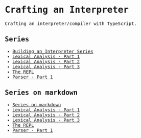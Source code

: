 <samp>

# Crafting an Interpreter

Crafting an interpreter/compiler with TypeScript.

## Series

- [Building an Interpreter Series](https://leandrotk.github.io/series/building-an-interpreter)
- [Lexical Analysis - Part 1](https://leandrotk.github.io/series/building-an-interpreter/building-an-interpreter-lexical-analysis-part-1.html)
- [Lexical Analysis - Part 2](https://leandrotk.github.io/series/building-an-interpreter/building-an-interpreter-lexical-analysis-part-2.html)
- [Lexical Analysis - Part 3](https://leandrotk.github.io/series/building-an-interpreter/building-an-interpreter-lexical-analysis-part-3.html)
- [The REPL](https://leandrotk.github.io/series/building-an-interpreter/building-an-interpreter-repl.html)
- [Parser - Part 1](https://leandrotk.github.io/series/building-an-interpreter/parser-part-1-fundamental-parts-of-ast-and-basic-statements.html)

## Series on markdown

- [Series on markdown](https://github.com/imteekay/crafting-an-interpreter/tree/main/series)
- [Lexical Analysis - Part 1](series/lexical-analysis-part-1.md)
- [Lexical Analysis - Part 2](series/lexical-analysis-part-2.md)
- [Lexical Analysis - Part 3](series/lexical-analysis-part-3.md)
- [The REPL](series/the-REPL.md)
- [Parser - Part 1](series/parser-part-1.md)

</samp>

